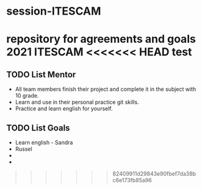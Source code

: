 # session-ITESCAM
repository for agreements and goals 2021 ITESCAM
<<<<<<< HEAD
test
=======

## TODO List Mentor
- All team members finish their project and complete it in the subject with 10 grade.
- Learn and use in their personal practice git skills.
- Practice and learn english for yourself.

## TODO List Goals

- Learn english - Sandra
- Russel
-
-
>>>>>>> 82409911d29843e90fbef7da38bc6e173fb85a96
